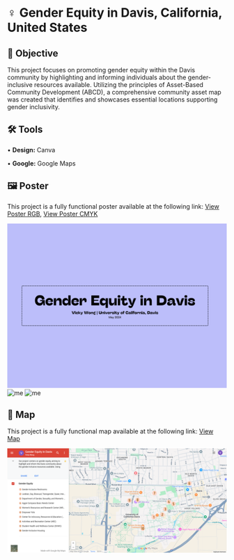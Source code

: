 # ♀️ Gender Equity in Davis, California, United States
## 🎯 Objective <br>
This project focuses on promoting gender equity within the Davis community by highlighting and informing individuals about the gender-inclusive resources available. Utilizing the principles of Asset-Based Community Development (ABCD), a comprehensive community asset map was created that identifies and showcases essential locations supporting gender inclusivity. <p>
## 🛠️ Tools <br>
• <b>Design:</b> Canva <p>
• <b>Google:</b> Google Maps <p>
## 🖼️ Poster <br>
This project is a fully functional poster available at the following link: [View Poster RGB](https://github.com/redefiningvicky/Gender-Equity-in-Davis/blob/f65052185e24df3caa8e0552cef8b0db163a9d39/Poster/Gender_Equity_in_Davis_RGB.pdf), [View Poster CMYK](https://github.com/redefiningvicky/Gender-Equity-in-Davis/blob/f65052185e24df3caa8e0552cef8b0db163a9d39/Poster/Gender_Equity_in_Davis_CMYK.pdf) <p>
![me](https://github.com/redefiningvicky/Gender-Equity-in-Davis/blob/1bd9f895aa655f8fe8d02ed3e1c755172d8662ae/Poster/Poster_Gender_Equity_in_Davis_1.png)
![me](https://github.com/redefiningvicky/Gender-Equity-in-Davis/blob/1bd9f895aa655f8fe8d02ed3e1c755172d8662ae/Poster/Poster_Gender_Equity_in_Davis_2.png)
![me](https://github.com/redefiningvicky/Gender-Equity-in-Davis/blob/1bd9f895aa655f8fe8d02ed3e1c755172d8662ae/Poster/Poster_Gender_Equity_in_Davis_3.png)
## 🧭 Map <br>
This project is a fully functional map available at the following link: [View Map](https://www.google.com/maps/d/u/2/viewer?mid=1JCHQmCF28HG8ACYw9BgTf9y4J9lAowo&ll=38.5426388946742%2C-121.75602006538955&z=15) <p>
![me](https://github.com/redefiningvicky/Gender-Equity-in-Davis/blob/97696205a22bf35ee47c02574cd1f43d7af29d4c/Google_Maps/Google_Maps_Gender_Equity_in_Davis_1.png)
